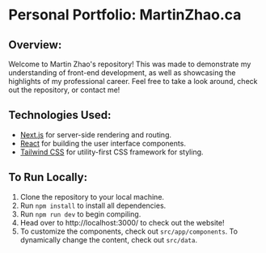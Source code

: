 # Personal Portfolio: MartinZhao.ca


## Overview:
Welcome to Martin Zhao's repository! This was made to demonstrate my understanding of front-end development, as well as showcasing the highlights of my professional career. Feel free to take a look around, check out the repository, or contact me!

## Technologies Used:
- [Next.js](https://nextjs.org/) for server-side rendering and routing.
- [React](https://reactjs.org/) for building the user interface components.
- [Tailwind CSS](https://tailwindcss.com/) for utility-first CSS framework for styling.

## To Run Locally:
1. Clone the repository to your local machine.
2. Run `npm install` to install all dependencies.
3. Run `npm run dev` to begin compiling. 
4. Head over to http://localhost:3000/ to check out the website!
5. To customize the components, check out `src/app/components`. To dynamically change the content, check out `src/data`.
